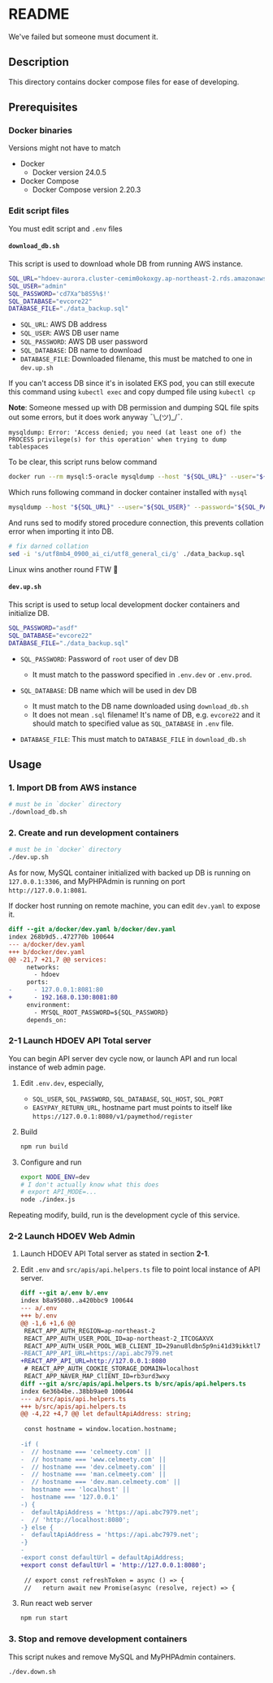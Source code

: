# README

We've failed but someone must document it.

## Description

This directory contains docker compose files for ease of developing.

## Prerequisites

### Docker binaries

Versions might not have to match

* Docker
  * Docker version 24.0.5
* Docker Compose
  * Docker Compose version 2.20.3

### Edit script files

You must edit script and `.env` files

#### `download_db.sh`

This script is used to download whole DB from running AWS instance.

```bash
SQL_URL="hdoev-aurora.cluster-cemim0okoxgy.ap-northeast-2.rds.amazonaws.com"
SQL_USER="admin"
SQL_PASSWORD='cd7Xa^b8S5%$!'
SQL_DATABASE="evcore22"
DATABASE_FILE="./data_backup.sql"
```

* `SQL_URL`: AWS DB address
* `SQL_USER`: AWS DB user name
* `SQL_PASSWORD`: AWS DB user password
* `SQL_DATABASE`: DB name to download
* `DATABASE_FILE`: Downloaded filename, this must be matched to one in `dev.up.sh`

If you can't access DB since it's in isolated EKS pod, you can still execute this command using `kubectl exec` and copy dumped file using `kubectl cp`

**Note**: Someone messed up with DB permission and dumping SQL file spits out some errors, but it does work anyway ¯\\\_(ツ)\_/¯.

```
mysqldump: Error: 'Access denied; you need (at least one of) the PROCESS privilege(s) for this operation' when trying to dump tablespaces
```

To be clear, this script runs below command

```bash
docker run --rm mysql:5-oracle mysqldump --host "${SQL_URL}" --user="${SQL_USER}" --password="${SQL_PASSWORD}" --routines "${SQL_DATABASE}" > "${DATABASE_FILE}"
```

Which runs following command in docker container installed with `mysql`

```bash
mysqldump --host "${SQL_URL}" --user="${SQL_USER}" --password="${SQL_PASSWORD}" --routines "${SQL_DATABASE}" > "${DATABASE_FILE}"
```

And runs sed to modify stored procedure connection, this prevents collation error when importing it into DB.

```bash
# fix darned collation
sed -i 's/utf8mb4_0900_ai_ci/utf8_general_ci/g' ./data_backup.sql
```

Linux wins another round FTW 🍷

#### `dev.up.sh`

This script is used to setup local development docker containers and initialize DB.

```bash
SQL_PASSWORD="asdf"
SQL_DATABASE="evcore22"
DATABASE_FILE="./data_backup.sql"
```

* `SQL_PASSWORD`: Password of `root` user of dev DB
  * It must match to the password specified in `.env.dev` or `.env.prod`.

* `SQL_DATABASE`: DB name which will be used in dev DB
  * It must match to the DB name downloaded using `download_db.sh`
  * It does not mean `.sql` filename! It's name of DB, e.g. `evcore22` and it should match to specified value as `SQL_DATABASE` in `.env` file.

* `DATABASE_FILE`: This must match to `DATABASE_FILE` in `download_db.sh`

## Usage

### 1. Import DB from AWS instance

```bash
# must be in `docker` directory
./download_db.sh
```

### 2. Create and run development containers

```bash
# must be in `docker` directory
./dev.up.sh
```

As for now, MySQL container initialized with backed up DB is running on `127.0.0.1:3306`, and MyPHPAdmin is running on port `http://127.0.0.1:8081`.

If docker host running on remote machine, you can edit `dev.yaml` to expose it.

```diff
diff --git a/docker/dev.yaml b/docker/dev.yaml
index 268b9d5..472770b 100644
--- a/docker/dev.yaml
+++ b/docker/dev.yaml
@@ -21,7 +21,7 @@ services:
     networks:
       - hdoev
     ports:
-      - 127.0.0.1:8081:80
+      - 192.168.0.130:8081:80
     environment:
       - MYSQL_ROOT_PASSWORD=${SQL_PASSWORD}
     depends_on:
```

### 2-1 Launch HDOEV API Total server

You can begin API server dev cycle now, or launch API and run local instance of web admin page.

1. Edit `.env.dev`, especially,

   * `SQL_USER`, `SQL_PASSWORD`, `SQL_DATABASE`, `SQL_HOST`, `SQL_PORT`
   * `EASYPAY_RETURN_URL`, hostname part must points to itself like `https://127.0.0.1:8080/v1/paymethod/register`

2. Build

   ```bash
   npm run build
   ```

3. Configure and run

   ```bash
   export NODE_ENV=dev
   # I don't actually know what this does
   # export API_MODE=...
   node ./index.js
   ```

Repeating modify, build, run is the development cycle of this service.

### 2-2 Launch HDOEV Web Admin

1. Launch HDOEV API Total server as stated in section **2-1**.

2. Edit `.env` and `src/apis/api.helpers.ts` file to point local instance of API server.

   ```diff
   diff --git a/.env b/.env
   index b8a95080..a420bbc9 100644
   --- a/.env
   +++ b/.env
   @@ -1,6 +1,6 @@
    REACT_APP_AUTH_REGION=ap-northeast-2
    REACT_APP_AUTH_USER_POOL_ID=ap-northeast-2_ITCOGAXVX
    REACT_APP_AUTH_USER_POOL_WEB_CLIENT_ID=29anu8ldbn5p9ni41d39ikktl7
   -REACT_APP_API_URL=https://api.abc7979.net
   +REACT_APP_API_URL=http://127.0.0.1:8080
    # REACT_APP_AUTH_COOKIE_STORAGE_DOMAIN=localhost
    REACT_APP_NAVER_MAP_ClIENT_ID=rb3urd3wxy
   diff --git a/src/apis/api.helpers.ts b/src/apis/api.helpers.ts
   index 6e36b4be..38bb9ae0 100644
   --- a/src/apis/api.helpers.ts
   +++ b/src/apis/api.helpers.ts
   @@ -4,22 +4,7 @@ let defaultApiAddress: string;
    
    const hostname = window.location.hostname;
    
   -if (
   -  // hostname === 'celmeety.com' ||
   -  // hostname === 'www.celmeety.com' ||
   -  // hostname === 'dev.celmeety.com' ||
   -  // hostname === 'man.celmeety.com' ||
   -  // hostname === 'dev.man.celmeety.com' ||
   -  hostname === 'localhost' ||
   -  hostname === '127.0.0.1'
   -) {
   -  defaultApiAddress = 'https://api.abc7979.net';
   -  // 'http://localhost:8080';
   -} else {
   -  defaultApiAddress = 'https://api.abc7979.net';
   -}
   -
   -export const defaultUrl = defaultApiAddress;
   +export const defaultUrl = 'http://127.0.0.1:8080';
    
    // export const refreshToken = async () => {
    //   return await new Promise(async (resolve, reject) => {
   ```

3. Run react web server

   ```bash
   npm run start
   ```

### 3. Stop and remove development containers

This script nukes and remove MySQL and MyPHPAdmin containers.

```bash
./dev.down.sh
```
